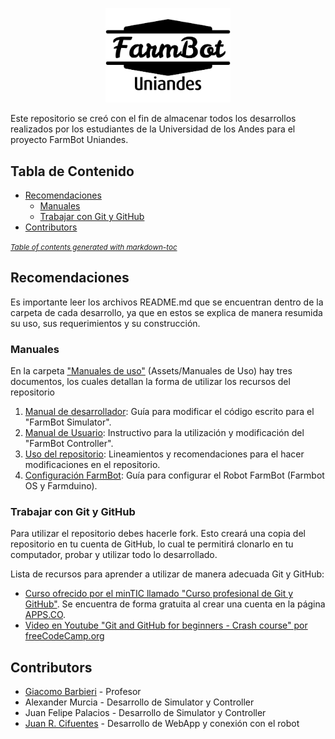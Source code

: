 <p align="center">
  <img src="/Assets/Images/logo.png" alt="FarmBot Uniandes Logo" width="200"/>
</p>

Este repositorio se creó con el fin de almacenar todos los desarrollos realizados por los estudiantes de la Universidad de los Andes para el proyecto FarmBot Uniandes.

## Tabla de Contenido
- [Recomendaciones](#recomendaciones)
    - [Manuales](#manuales)
    - [Trabajar con Git y GitHub](#trabajar-con-git-y-github)
- [Contributors](#contributors)

<small><i><a href='http://ecotrust-canada.github.io/markdown-toc/'>Table of contents generated with markdown-toc</a></i></small>

## Recomendaciones

Es importante leer los archivos README.md que se encuentran dentro de la carpeta de cada desarrollo, ya que en estos se explica de manera resumida su uso, sus requerimientos y su construcción.

### Manuales

En la carpeta ["Manuales de uso"](https://github.com/FarmBot-Uniandes/FarmBot_Uniandes/tree/main/Manuales%20de%20uso) (Assets/Manuales de Uso) hay tres documentos, los cuales detallan la forma de utilizar los recursos del repositorio
1. [Manual de desarrollador](https://github.com/FarmBot-Uniandes/FarmBot_Uniandes/blob/main/Manuales%20de%20uso/Manual_desarrollador.pdf): Guía para modificar el código escrito para el "FarmBot Simulator".
2. [Manual de Usuario](https://github.com/FarmBot-Uniandes/FarmBot_Uniandes/blob/main/Manuales%20de%20uso/Manual_usuario.pdf): Instructivo para la utilización y modificación del "FarmBot Controller".
3. [Uso del repositorio](https://github.com/FarmBot-Uniandes/FarmBot_Uniandes/blob/main/Manuales%20de%20uso/Uso_Repositorio.md): Lineamientos y recomendaciones para el hacer modificaciones en el repositorio.
4. [Configuración FarmBot](https://github.com/FarmBot-Uniandes/FarmBot_Uniandes/blob/main/Manuales%20de%20uso/Configuracion_FarmBot.md): Guía para configurar el Robot FarmBot (Farmbot OS y Farmduino).

### Trabajar con Git y GitHub

Para utilizar el repositorio debes hacerle fork. Esto creará una copia del repositorio en tu cuenta de GitHub, lo cual te permitirá clonarlo en tu computador, probar y utilizar todo lo desarrollado.

Lista de recursos para aprender a utilizar de manera adecuada Git y GitHub:
- [Curso ofrecido por el minTIC llamado "Curso profesional de Git y GitHub"](https://www.apps.co/cursos/show/6). Se encuentra de forma gratuita al crear una cuenta en la página [APPS.CO](http://apps.co).
- [Video en Youtube "Git and GitHub for beginners - Crash course" por freeCodeCamp.org](https://www.youtube.com/watch?v=RGOj5yH7evk)

## Contributors

- [Giacomo Barbieri](https://github.com/GiacomoBarbieri1) - Profesor
- Alexander Murcia - Desarrollo de Simulator y Controller
- Juan Felipe Palacios - Desarrollo de Simulator y Controller
- [Juan R. Cifuentes](https://github.com/JuanRCifuentes) - Desarrollo de WebApp y conexión con el robot
